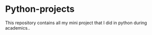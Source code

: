 # Python-projects
This repository contains all my mini project that I did in python during academics..
